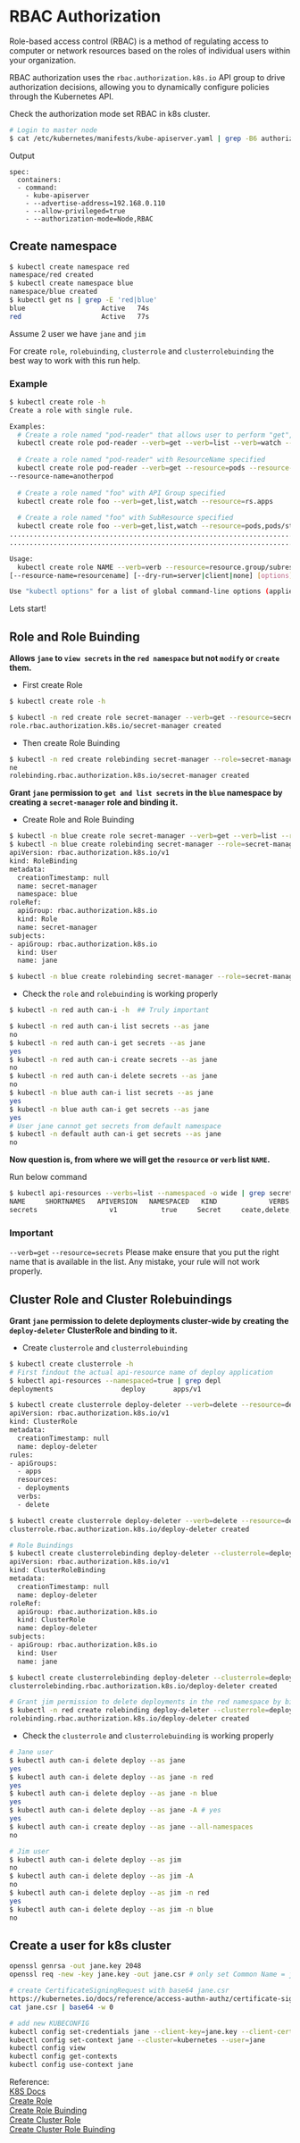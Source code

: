 # RBAC Authorization

Role-based access control (RBAC) is a method of regulating access to computer or network resources based on the roles of individual users within your organization.

RBAC authorization uses the `rbac.authorization.k8s.io` API group to drive authorization decisions, allowing you to dynamically configure policies through the Kubernetes API.

Check the authorization mode set RBAC in k8s cluster.
```bash
# Login to master node
$ cat /etc/kubernetes/manifests/kube-apiserver.yaml | grep -B6 authorization-mode
```
Output

```plaintext
spec:
  containers:
  - command:
    - kube-apiserver
    - --advertise-address=192.168.0.110
    - --allow-privileged=true
    - --authorization-mode=Node,RBAC
```
## Create namespace

```bash
$ kubectl create namespace red 
namespace/red created
$ kubectl create namespace blue
namespace/blue created
$ kubectl get ns | grep -E 'red|blue'
blue                   Active   74s
red                    Active   77s
```
Assume 2 user we have `jane` and `jim`

For create `role`, `rolebuinding`, `clusterrole` and `clusterrolebuinding` the best way to work with this run help.

### Example
```bash
$ kubectl create role -h     
Create a role with single rule.

Examples:
  # Create a role named "pod-reader" that allows user to perform "get", "watch" and "list" on pods
  kubectl create role pod-reader --verb=get --verb=list --verb=watch --resource=pods
  
  # Create a role named "pod-reader" with ResourceName specified
  kubectl create role pod-reader --verb=get --resource=pods --resource-name=readablepod
--resource-name=anotherpod
  
  # Create a role named "foo" with API Group specified
  kubectl create role foo --verb=get,list,watch --resource=rs.apps
  
  # Create a role named "foo" with SubResource specified
  kubectl create role foo --verb=get,list,watch --resource=pods,pods/status
......................................................................................................................
......................................................................................................................

Usage:
  kubectl create role NAME --verb=verb --resource=resource.group/subresource
[--resource-name=resourcename] [--dry-run=server|client|none] [options]

Use "kubectl options" for a list of global command-line options (applies to all commands).
```
Lets start!

## Role and Role Buinding

**Allows `jane` to `view secrets` in the `red namespace` but not `modify` or `create` them.**

- First create Role

```bash
$ kubectl create role -h

$ kubectl -n red create role secret-manager --verb=get --resource=secrets
role.rbac.authorization.k8s.io/secret-manager created
```
- Then create Role Buinding

```bash
$ kubectl -n red create rolebinding secret-manager --role=secret-manager --user=ja
ne
rolebinding.rbac.authorization.k8s.io/secret-manager created
```

**Grant `jane` permission to `get and list secrets` in the `blue` namespace by creating a `secret-manager` role and binding it.**

- Create Role and Role Buinding

```bash
$ kubectl -n blue create role secret-manager --verb=get --verb=list --resource=secrets
$ kubectl -n blue create rolebinding secret-manager --role=secret-manager --user=jane --dry-run=client -oyaml  # Check the manifest file
apiVersion: rbac.authorization.k8s.io/v1
kind: RoleBinding
metadata:
  creationTimestamp: null
  name: secret-manager
  namespace: blue
roleRef:
  apiGroup: rbac.authorization.k8s.io
  kind: Role
  name: secret-manager
subjects:
- apiGroup: rbac.authorization.k8s.io
  kind: User
  name: jane

$ kubectl -n blue create rolebinding secret-manager --role=secret-manager --user=jane
```

- Check the `role` and `rolebuinding` is working properly

```bash
$ kubectl -n red auth can-i -h  ## Truly important

$ kubectl -n red auth can-i list secrets --as jane
no
$ kubectl -n red auth can-i get secrets --as jane
yes
$ kubectl -n red auth can-i create secrets --as jane
no
$ kubectl -n red auth can-i delete secrets --as jane
no
$ kubectl -n blue auth can-i list secrets --as jane
yes
$ kubectl -n blue auth can-i get secrets --as jane
yes
# User jane cannot get secrets from default namespace
$ kubectl -n default auth can-i get secrets --as jane
no
```

**Now question is, from where we will get the `resource` or `verb` list `NAME`.**

Run below command
```bash
$ kubectl api-resources --verbs=list --namespaced -o wide | grep secrets
NAME     SHORTNAMES   APIVERSION   NAMESPACED   KIND             VERBS                                                        CATEGORIES
secrets                  v1           true     Secret     ceate,delete,deletecollection,get,list,patch,update,watch 
```
### Important
`--verb=get` `--resource=secrets` Please make ensure that you put the right name that is available in the list. Any mistake, your rule will not work properly.


## Cluster Role and Cluster Rolebuindings

**Grant `jane` permission to **delete deployments cluster-wide** by creating the `deploy-deleter` ClusterRole and binding to it.**

- Create `clusterrole` and `clusterrolebuinding`

```bash
$ kubectl create clusterrole -h
# First findout the actual api-resource name of deploy application
$ kubectl api-resources --namespaced=true | grep depl
deployments                 deploy       apps/v1                             true         Deployment

$ kubectl create clusterrole deploy-deleter --verb=delete --resource=deployments --dry-run=client -oyaml
apiVersion: rbac.authorization.k8s.io/v1
kind: ClusterRole
metadata:
  creationTimestamp: null
  name: deploy-deleter
rules:
- apiGroups:
  - apps
  resources:
  - deployments
  verbs:
  - delete

$ kubectl create clusterrole deploy-deleter --verb=delete --resource=deployments
clusterrole.rbac.authorization.k8s.io/deploy-deleter created

# Role Buindings
$ kubectl create clusterrolebinding deploy-deleter --clusterrole=deploy-deleter --user=jane --dry-run=client -oyaml
apiVersion: rbac.authorization.k8s.io/v1
kind: ClusterRoleBinding
metadata:
  creationTimestamp: null
  name: deploy-deleter
roleRef:
  apiGroup: rbac.authorization.k8s.io
  kind: ClusterRole
  name: deploy-deleter
subjects:
- apiGroup: rbac.authorization.k8s.io
  kind: User
  name: jane

$ kubectl create clusterrolebinding deploy-deleter --clusterrole=deploy-deleter --user=jane
clusterrolebinding.rbac.authorization.k8s.io/deploy-deleter created

# Grant jim permission to delete deployments in the red namespace by binding the cluster-wide deploy-deleter role to him
$ kubectl -n red create rolebinding deploy-deleter --clusterrole=deploy-deleter --user=jim
rolebinding.rbac.authorization.k8s.io/deploy-deleter created
```

- Check the `clusterrole` and `clusterrolebuinding` is working properly

```bash
# Jane user
$ kubectl auth can-i delete deploy --as jane
yes
$ kubectl auth can-i delete deploy --as jane -n red 
yes
$ kubectl auth can-i delete deploy --as jane -n blue 
yes
$ kubectl auth can-i delete deploy --as jane -A # yes
yes
$ kubectl auth can-i create deploy --as jane --all-namespaces
no

# Jim user
$ kubectl auth can-i delete deploy --as jim
no
$ kubectl auth can-i delete deploy --as jim -A
no
$ kubectl auth can-i delete deploy --as jim -n red 
yes
$ kubectl auth can-i delete deploy --as jim -n blue
no
```

## Create a user for k8s cluster

```bash
openssl genrsa -out jane.key 2048
openssl req -new -key jane.key -out jane.csr # only set Common Name = jane

# create CertificateSigningRequest with base64 jane.csr
https://kubernetes.io/docs/reference/access-authn-authz/certificate-signing-requests
cat jane.csr | base64 -w 0

# add new KUBECONFIG
kubectl config set-credentials jane --client-key=jane.key --client-certificate=jane.crt
kubectl config set-context jane --cluster=kubernetes --user=jane
kubectl config view
kubectl config get-contexts
kubectl config use-context jane
```


Reference:</br>
[K8S Docs](https://kubernetes.io/docs/reference/access-authn-authz/rbac/)</br>
[Create Role](https://kubernetes.io/docs/reference/access-authn-authz/rbac/#kubectl-create-role)</br>
[Create Role Buinding](https://kubernetes.io/docs/reference/access-authn-authz/rbac/#kubectl-create-rolebinding)</br>
[Create Cluster Role](https://kubernetes.io/docs/reference/access-authn-authz/rbac/#kubectl-create-clusterrole)</br>
[Create Cluster Role Buinding](https://kubernetes.io/docs/reference/access-authn-authz/rbac/#kubectl-create-clusterrolebinding)</br>